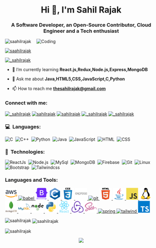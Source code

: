 <h1 align="center">Hi 👋, I'm Sahil Rajak</h1>
<h3 align="center">A Software Developer, an Open-Source Contributor, Cloud Engineer and a Tech enthusiast</h3>
<img align="right" alt="Coding" width="400" src=https://www.google.com/search?sca_esv=f6ce529cdacc1630&sca_upv=1&sxsrf=ADLYWIK6mUU46BJW4L_YhzV7iyHJZmBE9Q:1717600387485&q=animated+coding+gif&uds=ADvngMgm0nxuNfeVhyW4qf74Oq1lC9pELcwN4VAhZ3d8iPlFmMxEC529GiRISXNqfG3fsziLMbcCvhs4q77E91TFJ5uMaPvvbqeylvZD9GqRvhA7OzYhXhSl0qQnn91-p2B_4vywjaOjmK6vYXyZk2795oWPCeimAlNG-PJ85yclGjdcI24kBJ8JIkG1KacUsqZvskZ6lEmQn2BLNjGu62SN4gM-eBal1F_IMmFVf2qMBOphAaaIRWqPtkU4XrKNv5wF3lTX0savdjGySCwyBZmmPnZtzfiwNgNn5v8A7_Jgb0Mb972pP5OrdfifxueXJSA7le9CuXQKmhRfj-xgYpMkwLh_fgix2A&udm=2&prmd=ivsnbmtz&sa=X&ved=2ahUKEwjG8diH4MSGAxVSTmwGHVgHEeEQtKgLegQIEhAB&biw=1536&bih=735&dpr=1.25#vhid=Fe9w5pmKk2xu7M&vssid=mosaic/>

<p align="left"> <img src="https://komarev.com/ghpvc/?username=saahilrajak&label=Profile%20views&color=0e75b6&style=flat" alt="saahilrajak" /> </p>

<p align="left"> <a href="https://github.com/ryo-ma/github-profile-trophy"><img src="https://github-profile-trophy.vercel.app/?username=saahilrajak" alt="saahilrajak" /></a> </p>

<p align="left"> <a href="https://twitter.com/_sahilrajak" target="blank"><img src="https://img.shields.io/twitter/follow/_sahilrajak?logo=twitter&style=for-the-badge" alt="_sahilrajak" /></a> </p>

- 🌱 I’m currently learning **React.js,Redux,Node.js,Express,MongoDB**

- 💬 Ask me about **Java,HTML5,CSS,JavaScript,C,Python**

- 📫 How to reach me **thesahilrajak@gmail.com**

<h3 align="left">Connect with me:</h3>
<p align="left">
<a href="https://twitter.com/_sahilrajak" target="blank"><img align="center" src="https://raw.githubusercontent.com/rahuldkjain/github-profile-readme-generator/master/src/images/icons/Social/twitter.svg" alt="_sahilrajak" height="30" width="40" /></a>
<a href="https://linkedin.com/in/sahilrajak" target="blank"><img align="center" src="https://raw.githubusercontent.com/rahuldkjain/github-profile-readme-generator/master/src/images/icons/Social/linked-in-alt.svg" alt="sahilrajak" height="30" width="40" /></a>
<a href="https://fb.com/sahilrajak" target="blank"><img align="center" src="https://raw.githubusercontent.com/rahuldkjain/github-profile-readme-generator/master/src/images/icons/Social/facebook.svg" alt="sahilrajak" height="30" width="40" /></a>
<a href="https://instagram.com/_sahilrajak" target="blank"><img align="center" src="https://raw.githubusercontent.com/rahuldkjain/github-profile-readme-generator/master/src/images/icons/Social/instagram.svg" alt="_sahilrajak" height="30" width="40" /></a>
<a href="https://www.leetcode.com/_sahilrajak" target="blank"><img align="center" src="https://raw.githubusercontent.com/rahuldkjain/github-profile-readme-generator/master/src/images/icons/Social/leet-code.svg" alt="_sahilrajak" height="30" width="40" /></a>
</p>

### 💻 &nbsp;Languages:

![C](https://img.shields.io/badge/-C-05122A?style=flat&logo=C&logoColor=00599C)&nbsp;
![C++](https://img.shields.io/badge/-C++-05122A?style=flat&logo=C%2B%2B&logoColor=00599C)&nbsp;
![Python](https://img.shields.io/badge/-Python-05122A?style=flat&logo=python)&nbsp;
![Java](https://img.shields.io/badge/-Java-05122A?style=flat&logo=java&logoColor=00599C)&nbsp;
![JavaScript](https://img.shields.io/badge/-JavaScript-05122A?style=flat&logo=javascript)&nbsp;
![HTML](https://img.shields.io/badge/-Html-05122A?style=flat&logo=html)&nbsp;
![CSS](https://img.shields.io/badge/-Css-05122A?style=flat&logo=css)&nbsp;

### 🚀 &nbsp;Technologies:

![ReactJs](https://img.shields.io/badge/-React-05122A?style=flat&logo=react)&nbsp;
![Node.js](https://img.shields.io/badge/-Node.js-05122A?style=flat&logo=node.js)&nbsp;
![MySql](https://img.shields.io/badge/-Mysql-05122A?style=flat&logo=mysql)&nbsp;
![MongoDB](https://img.shields.io/badge/-MongoDB-05122A?style=flat&logo=mongodb)&nbsp;
![Firebase](https://img.shields.io/badge/-Firebase-05122A?style=flat&logo=firebase)&nbsp;
![Git](https://img.shields.io/badge/-Git-05122A?style=flat&logo=git)&nbsp;
![Linux](https://img.shields.io/badge/-Linux-05122A?style=flat&logo=linux)&nbsp;
![Bootstrap](https://img.shields.io/badge/-Bootstrap-05122A?style=flat&logo=bootstrap)&nbsp;
![Tailwindcss](https://img.shields.io/badge/-Tailwindcss-05122A?style=flat&logo=tailwindcss)&nbsp;

<h3 align="left">Languages and Tools:</h3>
<p align="left"> <a href="https://aws.amazon.com" target="_blank" rel="noreferrer"> <img src="https://raw.githubusercontent.com/devicons/devicon/master/icons/amazonwebservices/amazonwebservices-original-wordmark.svg" alt="aws" width="40" height="40"/> </a> <a href="https://babeljs.io/" target="_blank" rel="noreferrer"> <img src="https://www.vectorlogo.zone/logos/babeljs/babeljs-icon.svg" alt="babel" width="40" height="40"/> </a> <a href="https://getbootstrap.com" target="_blank" rel="noreferrer"> <img src="https://raw.githubusercontent.com/devicons/devicon/master/icons/bootstrap/bootstrap-plain-wordmark.svg" alt="bootstrap" width="40" height="40"/> </a> <a href="https://www.cprogramming.com/" target="_blank" rel="noreferrer"> <img src="https://raw.githubusercontent.com/devicons/devicon/master/icons/c/c-original.svg" alt="c" width="40" height="40"/> </a> <a href="https://www.w3schools.com/css/" target="_blank" rel="noreferrer"> <img src="https://raw.githubusercontent.com/devicons/devicon/master/icons/css3/css3-original-wordmark.svg" alt="css3" width="40" height="40"/> </a> <a href="https://expressjs.com" target="_blank" rel="noreferrer"> <img src="https://raw.githubusercontent.com/devicons/devicon/master/icons/express/express-original-wordmark.svg" alt="express" width="40" height="40"/> </a> <a href="https://git-scm.com/" target="_blank" rel="noreferrer"> <img src="https://www.vectorlogo.zone/logos/git-scm/git-scm-icon.svg" alt="git" width="40" height="40"/> </a> <a href="https://www.w3.org/html/" target="_blank" rel="noreferrer"> <img src="https://raw.githubusercontent.com/devicons/devicon/master/icons/html5/html5-original-wordmark.svg" alt="html5" width="40" height="40"/> </a> <a href="https://www.java.com" target="_blank" rel="noreferrer"> <img src="https://raw.githubusercontent.com/devicons/devicon/master/icons/java/java-original.svg" alt="java" width="40" height="40"/> </a> <a href="https://developer.mozilla.org/en-US/docs/Web/JavaScript" target="_blank" rel="noreferrer"> <img src="https://raw.githubusercontent.com/devicons/devicon/master/icons/javascript/javascript-original.svg" alt="javascript" width="40" height="40"/> </a> <a href="https://www.linux.org/" target="_blank" rel="noreferrer"> <img src="https://raw.githubusercontent.com/devicons/devicon/master/icons/linux/linux-original.svg" alt="linux" width="40" height="40"/> </a> <a href="https://www.mongodb.com/" target="_blank" rel="noreferrer"> <img src="https://raw.githubusercontent.com/devicons/devicon/master/icons/mongodb/mongodb-original-wordmark.svg" alt="mongodb" width="40" height="40"/> </a> <a href="https://www.mysql.com/" target="_blank" rel="noreferrer"> <img src="https://raw.githubusercontent.com/devicons/devicon/master/icons/mysql/mysql-original-wordmark.svg" alt="mysql" width="40" height="40"/> </a> <a href="https://nodejs.org" target="_blank" rel="noreferrer"> <img src="https://raw.githubusercontent.com/devicons/devicon/master/icons/nodejs/nodejs-original-wordmark.svg" alt="nodejs" width="40" height="40"/> </a> <a href="https://www.python.org" target="_blank" rel="noreferrer"> <img src="https://raw.githubusercontent.com/devicons/devicon/master/icons/python/python-original.svg" alt="python" width="40" height="40"/> </a> <a href="https://reactjs.org/" target="_blank" rel="noreferrer"> <img src="https://raw.githubusercontent.com/devicons/devicon/master/icons/react/react-original-wordmark.svg" alt="react" width="40" height="40"/> </a> <a href="https://redux.js.org" target="_blank" rel="noreferrer"> <img src="https://raw.githubusercontent.com/devicons/devicon/master/icons/redux/redux-original.svg" alt="redux" width="40" height="40"/> </a> <a href="https://sass-lang.com" target="_blank" rel="noreferrer"> <img src="https://raw.githubusercontent.com/devicons/devicon/master/icons/sass/sass-original.svg" alt="sass" width="40" height="40"/> </a> <a href="https://spring.io/" target="_blank" rel="noreferrer"> <img src="https://www.vectorlogo.zone/logos/springio/springio-icon.svg" alt="spring" width="40" height="40"/> </a> <a href="https://tailwindcss.com/" target="_blank" rel="noreferrer"> <img src="https://www.vectorlogo.zone/logos/tailwindcss/tailwindcss-icon.svg" alt="tailwind" width="40" height="40"/> </a> <a href="https://www.typescriptlang.org/" target="_blank" rel="noreferrer"> <img src="https://raw.githubusercontent.com/devicons/devicon/master/icons/typescript/typescript-original.svg" alt="typescript" width="40" height="40"/> </a> </p>

<p><img align="left" src="https://github-readme-stats.vercel.app/api/top-langs?username=saahilrajak&show_icons=true&locale=en&layout=compact" alt="saahilrajak" /></p>

<p>&nbsp;<img align="center" src="https://github-readme-stats.vercel.app/api?username=saahilrajak&show_icons=true&locale=en" alt="saahilrajak" /></p>

<p><img align="center" src="https://github-readme-streak-stats.herokuapp.com/?user=saahilrajak&" alt="saahilrajak" /></p>

<p align="center">
<a href="https://github.com/saahilrajak/">
  <img width=800 src="https://github-profile-trophy.vercel.app/?username=saahilrajak&column=8&theme=onedark&no-frame=true&no-bg=true"/>
</a>
</p>

